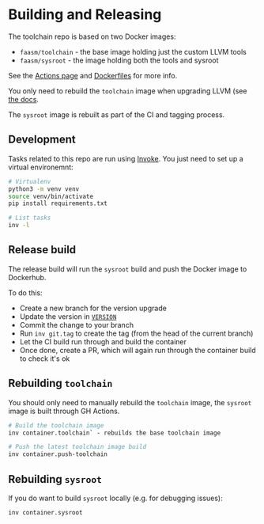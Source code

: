 # Building and Releasing

The toolchain repo is based on two Docker images:

- `faasm/toolchain` - the base image holding just the custom LLVM tools
- `faasm/sysroot` - the image holding both the tools and sysroot

See the [Actions page](https://github.com/faasm/faasm-toolchain/actions) and
[Dockerfiles](docker) for more info.

You only need to rebuild the `toolchain` image when upgrading LLVM (see 
[the docs](docs/upgrade-llvm.md).

The `sysroot` image is rebuilt as part of the CI and tagging process. 

## Development

Tasks related to this repo are run using [Invoke](https://www.pyinvoke.org/).
You just need to set up a virtual environemnt:

```bash
# Virtualenv
python3 -m venv venv
source venv/bin/activate
pip install requirements.txt

# List tasks
inv -l
```

## Release build

The release build will run the `sysroot` build and push the Docker image to
Dockerhub.

To do this:

- Create a new branch for the version upgrade
- Update the version in [`VERSION`](../VERSION)
- Commit the change to your branch
- Run `inv git.tag` to create the tag (from the head of the current branch)
- Let the CI build run through and build the container
- Once done, create a PR, which will again run through the container build to
  check it's ok

## Rebuilding `toolchain`

You should only need to manually rebuild the `toolchain` image, the `sysroot`
image is built through GH Actions.

```bash
# Build the toolchain image
inv container.toolchain` - rebuilds the base toolchain image

# Push the latest toolchain image build
inv container.push-toolchain
```

## Rebuilding `sysroot`

If you do want to build `sysroot` locally (e.g. for debugging issues):

```bash
inv container.sysroot
```

